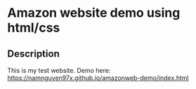 # Amazon website demo using html/css
## Description
This is my test website.
Demo here: https://namnguyen97x.github.io/amazonweb-demo/index.html
